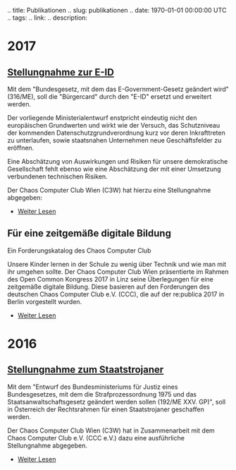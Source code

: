 
.. title: Publikationen
.. slug: publikationen
.. date: 1970-01-01 00:00:00 UTC
.. tags:
.. link:
.. description:

# 2017

## [Stellungnahme zur E-ID](link://slug/316ME_stellungnahme_e-id)

Mit dem "Bundesgesetz, mit dem das E-Government-Gesetz geändert wird" (316/ME), soll die "Bürgercard" durch den "E-ID" ersetzt und erweitert werden.

Der vorliegende Ministerialentwurf enstpricht eindeutig nicht den europäischen Grundwerten und wirkt wie der Versuch, das Schutzniveau der kommenden Datenschutzgrundverordnung kurz vor deren Inkrafttreten zu unterlaufen, sowie staatsnahen Unternehmen neue Geschäftsfelder zu eröffnen.

Eine Abschätzung von Auswirkungen und Risiken für unsere demokratische Gesellschaft fehlt ebenso wie eine Abschätzung der mit einer Umsetzung verbundenen technischen Risiken.

Der Chaos Computer Club Wien (C3W) hat hierzu eine Stellungnahme abgegeben:

* [Weiter Lesen](link://slug/316ME_stellungnahme_e-id)


## Für eine zeitgemäße digitale Bildung
Ein Forderungskatalog des Chaos Computer Club



Unsere Kinder lernen in der Schule zu wenig über Technik und wie man mit ihr umgehen sollte. Der Chaos Computer Club Wien präsentierte im Rahmen des Open Common Kongress 2017 in Linz seine Überlegungen für eine zeitgemäße digitale Bildung. Diese basieren auf den Forderungen des deutschen Chaos Computer Club e.V. (CCC), die auf der re:publica 2017 in Berlin vorgestellt wurden.

* [Weiter Lesen](link://slug/digitale_bildung)



# 2016

## [Stellungnahme zum Staatstrojaner](link://slug/192ME_stellungnahme_staatstrojaner)

Mit dem "Entwurf des Bundesministeriums für Justiz eines Bundesgesetzes, mit 
dem die Strafprozessordnung 1975 und das Staatsanwaltschaftsgesetz geändert 
werden sollen (192/ME XXV. GP)", soll in Österreich der Rechtsrahmen für einen 
Staatstrojaner geschaffen werden.

Der Chaos Computer Club Wien (C3W) hat in Zusammenarbeit mit dem 
Chaos Computer Club e.V. (CCC e.V.) dazu eine ausführliche Stellungnahme 
abgegeben.

* [Weiter Lesen](link://slug/192ME_stellungnahme_staatstrojaner)

